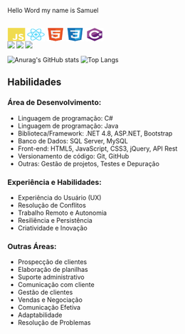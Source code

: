 Hello Word my name is Samuel 
<div style="display: inline_block"><br>
  <img align="center" alt="Rafa-Js" height="30" width="40" src="https://raw.githubusercontent.com/devicons/devicon/master/icons/javascript/javascript-plain.svg">
  <img align="center" alt="Rafa-React" height="30" width="40" src="https://raw.githubusercontent.com/devicons/devicon/master/icons/react/react-original.svg">
  <img align="center" alt="Rafa-HTML" height="30" width="40" src="https://raw.githubusercontent.com/devicons/devicon/master/icons/html5/html5-original.svg">
  <img align="center" alt="Rafa-CSS" height="30" width="40" src="https://raw.githubusercontent.com/devicons/devicon/master/icons/css3/css3-original.svg">
  <img align="center" alt="Rafa-Csharp" height="30" width="40" src="https://raw.githubusercontent.com/devicons/devicon/master/icons/csharp/csharp-original.svg">
</div>
  
<div> 
  <a href="https://instagram.com/samnuelmedeiros.bc" target="_blank"><img src="https://img.shields.io/badge/-Instagram-%23E4405F?style=for-the-badge&logo=instagram&logoColor=white" target="_blank"></a>
  <a href = "mailto:medeiros0442@gmail.com"><img src="https://img.shields.io/badge/-Gmail-%23333?style=for-the-badge&logo=gmail&logoColor=white" target="_blank"></a>
  <a href="https://www.linkedin.com/in/samuelmedeirosbc" target="_blank"><img src="https://img.shields.io/badge/-LinkedIn-%230077B5?style=for-the-badge&logo=linkedin&logoColor=white" target="_blank"></a> 
  
</div>
 
 ![Anurag's GitHub stats](https://github-readme-stats.vercel.app/api?username=anuraghazra&theme=dark&show_icons=true)
 ![Top Langs](https://github-readme-stats.vercel.app/api/top-langs/?username=anuraghazra&layout=compact)
  
  <h2>Habilidades</h2>

  <h3>Área de Desenvolvimento:</h3>
  <ul>
    <li>Linguagem de programação: C#</li>
    <li>Linguagem de programação: Java</li>
    <li>Biblioteca/Framework: .NET 4.8, ASP.NET, Bootstrap</li>
    <li>Banco de Dados: SQL Server, MySQL</li>
    <li>Front-end: HTML5, JavaScript, CSS3, jQuery, API Rest</li>
    <li>Versionamento de código: Git, GitHub</li>
    <li>Outras: Gestão de projetos, Testes e Depuração</li>
  </ul>

  <h3>Experiência e Habilidades:</h3>
  <ul>
    <li>Experiência do Usuário (UX)</li>
    <li>Resolução de Conflitos</li>
    <li>Trabalho Remoto e Autonomia</li>
    <li>Resiliência e Persistência</li>
    <li>Criatividade e Inovação</li>
  </ul>

  <h3>Outras Áreas:</h3>
  <ul>
    <li>Prospecção de clientes</li>
    <li>Elaboração de planilhas</li>
    <li>Suporte administrativo</li>
    <li>Comunicação com cliente</li>
    <li>Gestão de clientes</li>
    <li>Vendas e Negociação</li>
    <li>Comunicação Efetiva</li>
    <li>Adaptabilidade</li>
    <li>Resolução de Problemas</li>
  </ul> 
